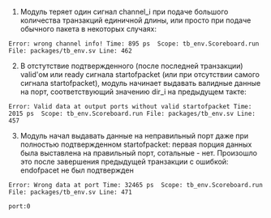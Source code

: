 1. Модуль теряет один сигнал channel_i  при подаче большого количества транзакций единичной длины, или просто при подаче обычного пакета в некоторых случаях:

`Error: wrong channel info!
Time: 895 ps  Scope: tb_env.Scoreboard.run File: packages/tb_env.sv Line: 462`

2. В отстутствие подтвержденного (после последней транзакции) valid'ом или ready сигнала startofpacket (или при отсутствии самого сигнала startofpacket), модуль начинает выдавать валидные данные на порт, соответствующий значению dir_i на предыдущем такте:

`Error: Valid data at output ports without valid startofpacket
Time: 2015 ps  Scope: tb_env.Scoreboard.run File: packages/tb_env.sv Line: 457`

3. Модуль начал выдавать данные на неправильный порт даже при полностью подтвержденном startofpacket: первая порция данных была выставлена на правильный порт, сотальные - нет. Произошло это после завершения предыдущей транзакции с ошибкой: endofpacet не был подтвержден

`Error: Wrong data at port
Time: 32465 ps  Scope: tb_env.Scoreboard.run File: packages/tb_env.sv Line: 471`

`port:0`